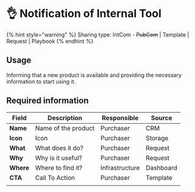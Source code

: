 # 👌 Notification of Internal Tool

{% hint style="warning" %}
Sharing type: IntCom - ~~PubCom~~ | Template | Request | Playbook
{% endhint %}

## Usage

Informing that a new product is available and providing the necessary information to start using it.

## Required information

| Field     | Description         | Responsible    | Source    |
| --------- | ------------------- | -------------- | --------- |
| **Name**  | Name of the product | Purchaser      | CRM       |
| **Icon**  | Icon                | Purchaser      | Storage   |
| **What**  | What does it do?    | Purchaser      | Request   |
| **Why**   | Why is it useful?   | Purchaser      | Request   |
| **Where** | Where to find it?   | Infrastructure | Dashboard |
| **CTA**   | Call To Action      | Purchaser      | Template  |
|           |                     |                |           |





